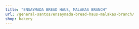```yaml
---
title: "ENSAYMADA BREAD HAUS, MALAKAS BRANCH"
url: /general-santos/ensaymada-bread-haus-malakas-branch/
shop: bakery
---
```

